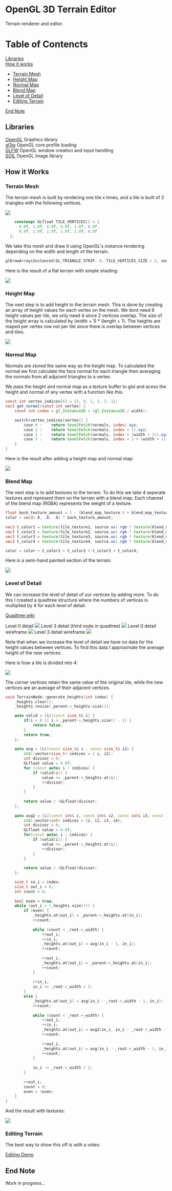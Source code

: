# OpenGL 3D Terrain Editor

Terrain renderer and editor.  

# Table of Contencts

[Libraries](#libraries)  
[How it works](#how-it-works)
  - [Terrain Mesh](#terrain-mesh)
  - [Height Map](#height-map)
  - [Normal Map](#normal-map)
  - [Blend Map](#blend-map)
  - [Level of Detail](#level-of-detail)
  - [Editing Terrain](#editing-terrain)

[End Note](#end-note)

## Libraries
[OpenGL](https://www.opengl.org/) Graphics library  
[gl3w](https://github.com/skaslev/gl3w) OpenGL core profile loading  
[GLFW](https://www.glfw.org/) OpenGL window creation and input handling  
[SOIL](https://github.com/littlstar/soil) OpenGL image library

## How it Works

### Terrain Mesh

The terrain mesh is built by rendering one tile x times, and a tile is built of 2 triangles with the following vertices.

![](https://github.com/willardt/3.31/blob/main/ss/tile.png?raw=true "")  

```C++
    constexpr GLfloat TILE_VERTICES[] = {
	  0.0f, 1.0f, 0.0f, 0.0f, 1.0f, 0.0f,
	  0.0f, 1.0f, 1.0f, 1.0f, 1.0f, 0.0f
  };
```

We take this mesh and draw it using OpenGL's instance rendering depending on the width and length of the terrain.

```C++
glDrawArraysInstanced(GL_TRIANGLE_STRIP, 0, TILE_VERTICES_SIZE / 2, node->_root->_width * node->_root->_length);
```
Here is the result of a flat terrain with simple shading:

![](https://github.com/willardt/3.31/blob/main/ss/terrain.png?raw=true "")  

### Height Map

The next step is to add height to the terrain mesh. This is done by creating an array of height values for each vertex on the mesh.
We dont need 6 height values per tile, we only need 4 since 2 vertices overlap. The size of the height array is calculated by (width + 1) * (length + 1).
The heights are maped per vertex row not per tile since there is overlap between vertices and tiles.

![](https://github.com/willardt/3.31/blob/main/ss/heights.png?raw=true "")

### Normal Map

Normals are stored the same way as the height map. To calculated the normal we first calculate the face normal for each triangle then averaging the normals from all adjacent triangles to a vertex.

We pass the height and normal map as a texture buffer to glsl and acess the height and normal of any vertex with a function like this.

```glsl
const int vertex_indices[6] = {2, 0, 1, 2, 3, 1};
vec3 get_normal(const int vertex) {
	const int index = gl_InstanceID + (gl_InstanceID / width);

	switch(vertex_indices[vertex]) {
		case 0 :	return texelFetch(normals, index).xyz;				break;
		case 1 :	return texelFetch(normals, index + 1).xyz;			break;
		case 2 :	return texelFetch(normals, index + (width + 1)).xyz;		break;
		case 3 :	return texelFetch(normals, index + 1 + (width + 1)).xyz;	break;
	}
}
```


Here is the result after adding a height map and normal map:

![](https://github.com/willardt/3.31/blob/main/ss/terrain2.png?raw=true "")

### Blend Map

The next step is to add textures to the terrain. To do this we take 4 seperate textures and represent them on the terrain with a blend map. Each channel of the blend map (RGBA) represents the weight of a texture. 
```glsl  
float back_texture_amount = 1 - (blend_map_texture.r + blend_map_texture.g + blend_map_texture.b + blend_map_texture.a);
color = vec3(.8, .8, .8) * back_texture_amount;
	
vec3 t_color1 = texture(tile_texture1, source.uv).rgb * texture(blend_map, blend_map_position).r;
vec3 t_color2 = texture(tile_texture2, source.uv).rgb * texture(blend_map, blend_map_position).g;
vec3 t_color3 = texture(tile_texture3, source.uv).rgb * texture(blend_map, blend_map_position).b;
vec3 t_color4 = texture(tile_texture4, source.uv).rgb * texture(blend_map, blend_map_position).a;

color = color + t_color1 + t_color2 + t_color3 + t_color4;
```
Here is a semi-hand painted section of the terrain:

![](https://github.com/willardt/3.31/blob/main/ss/terrain3.png?raw=true "")

### Level of Detail

We can increase the level of detail of our vertices by adding more. To do this I created a quadtree structure where the numbers of vertices is multiplied by 4 for each level of detail.

[Quadtree wiki](https://en.wikipedia.org/wiki/Quadtree)

Level 0 detail
![](https://github.com/willardt/3.31/blob/main/ss/terrain5.png?raw=true "")
Level 3 detail (third node in quadtree)
![](https://github.com/willardt/3.31/blob/main/ss/terrain4.png?raw=true "")
Level 0 detail wireframe
![](https://github.com/willardt/3.31/blob/main/ss/terrain6.png?raw=true "")
Level 3 detail wireframe
![](https://github.com/willardt/3.31/blob/main/ss/terrain7.png?raw=true "")

Note that when we increase the level of detail we have no data for the height values between vertices. To find this data I approximate the average height of the new vertices. 

Here is how a tile is divided into 4:

![](https://github.com/willardt/3.31/blob/main/ss/average.png?raw=true "")

The corner vertices retain the same value of the original tile, while the new vertices are an average of their adjacent vertices.
```C++
void TerrainNode::generate_heights(int index) {
	_heights.clear();
	_heights.resize(_parent->_heights.size());

	auto valid = [&](const size_t& i) {
		if(i < 0 || i > _parent->_heights.size() - 1) {
			return false;
		}
		return true;
	};
			
	auto avg = [&](const size_t& i , const size_t& i2) {
		std::vector<size_t> indices = { i, i2};
		int divisor = 0;
		GLfloat value = 0.0f;
		for (const auto& i : indices) {
			if (valid(i)) {
				value += _parent->_heights.at(i);
				++divisor;
			}
		}
			
		return value / (GLfloat)divisor;
	};
			
	auto avg2 = [&](const int& i, const int& i2, const int& i3, const int& i4) {
		std::vector<int> indices = {i, i2, i3, i4};
		int divisor = 0;
		GLfloat value = 0.0f;
		for(const auto& i : indices) {
			if (valid(i)) {
				value += _parent->_heights.at(i);
				++divisor;
			}
		}
			
		return value / (GLfloat)divisor;
	};

	size_t in_i = index;
	size_t out_i = 0;
	int count = 0;
		
	bool even = true;
	while (out_i < (_heights.size())) {
		if (even) {
			_heights.at(out_i) = _parent->_heights.at(in_i);
			++count;
		
			while (count < _root->_width) {
				++out_i;
				++in_i;
				_heights.at(out_i) = avg(in_i - 1, in_i);
				++count;
		
				++out_i;
				_heights.at(out_i) = _parent->_heights.at(in_i);
				++count;
			}
		
			++in_i;
			in_i += _root->_width / 2;
		}
		else {
			_heights.at(out_i) = avg(in_i - _root->_width - 1, in_i);
			++count;
		
			while (count < _root->_width) {
				++out_i;
				++in_i;
				_heights.at(out_i) = avg2(in_i, in_i - _root->_width - 1, in_i - 1, in_i - _root->_width - 2);
				++count;
		
				++out_i;
				_heights.at(out_i) = avg(in_i - _root->_width - 1, in_i);
				++count;
			}
		
			in_i -= _root->_width / 2;
		}
		
		++out_i;
		count = 0;
		even = !even;
	}
}
```

And the result with textures:

![](https://github.com/willardt/3.31/blob/main/ss/terrain8.png?raw=true "")

### Editing Terrain

The best way to show this off is with a video.

[Editing Demo](https://www.youtube.com/watch?v=cKjI6oR3NwI)

## End Note

Work in progress...  
